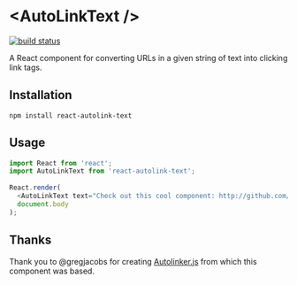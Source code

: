 \<AutoLinkText /\>
================

[![build status](https://img.shields.io/travis/OpenGov/react-autolink-text/master.svg?style=flat-square)](https://travis-ci.org/OpenGov/react-autolink-text)

A React component for converting URLs in a given string of text into clicking link tags.

Installation
------------
`npm install react-autolink-text`

Usage
-----
```js
import React from 'react';
import AutoLinkText from 'react-autolink-text';
  
React.render(
  <AutoLinkText text="Check out this cool component: http://github.com/OpenGov/react-autolink-text" />,
  document.body
);
```

Thanks
------
Thank you to @gregjacobs for creating [Autolinker.js](https://github.com/gregjacobs/Autolinker.js) from which this component was based.
